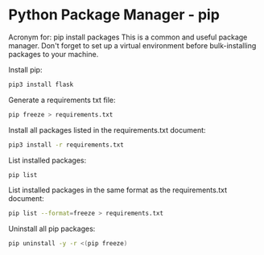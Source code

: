 # Python Package Manager - pip

Acronym for: pip install packages
This is a common and useful package manager. Don't forget to set up a virtual environment before bulk-installing packages to your machine.

Install pip:

```bash
pip3 install flask
```

Generate a requirements txt file:

```bash
pip freeze > requirements.txt
```

Install all packages listed in the requirements.txt document:

```bash
pip3 install -r requirements.txt
```

List installed packages:

```bash
pip list
```

List installed packages in the same format as the requirements.txt document:

```bash
pip list --format=freeze > requirements.txt
```

Uninstall all pip packages:

```bash
pip uninstall -y -r <(pip freeze)
```
